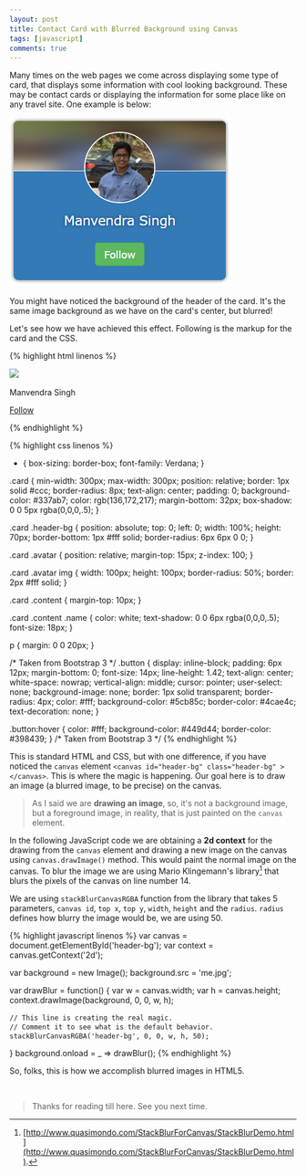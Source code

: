 ```yaml
---
layout: post
title: Contact Card with Blurred Background using Canvas
tags: [javascript]
comments: true
---
```


Many times on the web pages we come across displaying some type of card, that displays some information with cool looking background. These may be contact cards or displaying the information for some place like on any travel site. One example is below:

<img src="/assets/img/contact-card/card.png" alt="Contact card" />

You might have noticed the background of the header of the card. It's the same image background as we have on the card's center, but blurred!

Let's see how we have achieved this effect. Following is the markup for the card and the CSS.

{% highlight html linenos %}
<div class="card">
	<canvas id="header-bg" class="header-bg"></canvas>
	<div class="avatar">
		<img src="me.jpg" crossorigin ref="image" />
	</div>
	<div class="content">
		<p class="name">Manvendra Singh</p>
		<p>
			<a target="_blank" href="https://twitter.com/Manvendra_SK" class="button">Follow</a>
		</p>
	</div>
</div>
{% endhighlight %}

<!-- <br /><br /> -->

{% highlight css linenos %}
* {
	box-sizing: border-box;
	font-family: Verdana;
}

.card {
	min-width: 300px;
	max-width: 300px;
	position: relative;
	border: 1px solid #ccc;
	border-radius: 8px;
	text-align: center;
	padding: 0;
	background-color: #337ab7;
	color: rgb(136,172,217);
	margin-bottom: 32px;
	box-shadow: 0 0 5px rgba(0,0,0,.5);
}

.card .header-bg {
	position: absolute;
	top: 0;
	left: 0;
	width: 100%;
	height: 70px;
	border-bottom: 1px #fff solid;
	border-radius: 6px 6px 0 0;
}

.card .avatar {
	position: relative;
	margin-top: 15px;
	z-index: 100;
}

.card .avatar img {
	width: 100px;
	height: 100px;
	border-radius: 50%;
	border: 2px #fff solid;
}

.card .content {
	margin-top: 10px;
}

.card .content .name {
	color: white;
	text-shadow: 0 0 6px rgba(0,0,0,.5);
	font-size: 18px;
}

p {
	margin: 0 0 20px;
}

/* Taken from Bootstrap 3 */
.button {
	display: inline-block;
	padding: 6px 12px;
	margin-bottom: 0;
	font-size: 14px;
	line-height: 1.42;
	text-align: center;
	white-space: nowrap;
	vertical-align: middle;
	cursor: pointer;
	user-select: none;
	background-image: none;
	border: 1px solid transparent;
	border-radius: 4px;
	color: #fff;
	background-color: #5cb85c;
	border-color: #4cae4c;
	text-decoration: none;
}

.button:hover {
	color: #fff;
	background-color: #449d44;
	border-color: #398439;
}
/* Taken from Bootstrap 3 */
{% endhighlight %}

This is standard HTML and CSS, but with one difference, if you have noticed the `canvas` element `<canvas id="header-bg" class="header-bg" ></canvas>`. This is where the magic is happening. Our goal here is to draw an image (a blurred image, to be precise) on the canvas.

> As I said we are **drawing an image**, so, it's not a background image, but a foreground image, in reality, that is just painted on the `canvas` element.

In the following JavaScript code we are obtaining a **2d context** for the drawing from the `canvas` element and drawing a new image on the canvas using `canvas.drawImage()` method. This would paint the normal image on the canvas. To blur the image we are using Mario Klingemann's library[^1] that blurs the pixels of the canvas on line number 14.

We are using `stackBlurCanvasRGBA` function from the library that takes 5 parameters, `canvas id`, `top x`, `top y`, `width`, `height` and the `radius`. `radius` defines how blurry the image would be, we are using 50.

{% highlight javascript linenos %}
var canvas = document.getElementById('header-bg');
var context = canvas.getContext('2d');

var background = new Image();
background.src = 'me.jpg';

var drawBlur = function() {
	var w = canvas.width;
	var h = canvas.height;
	context.drawImage(background, 0, 0, w, h);

	// This line is creating the real magic.
	// Comment it to see what is the default behavior.
	stackBlurCanvasRGBA('header-bg', 0, 0, w, h, 50);
}
background.onload = _ => drawBlur();
{% endhighlight %}

So, folks, this is how we accomplish blurred images in HTML5.

&nbsp;

>Thanks for reading till here. See you next time.

[^1]: [http://www.quasimondo.com/StackBlurForCanvas/StackBlurDemo.html](http://www.quasimondo.com/StackBlurForCanvas/StackBlurDemo.html).

